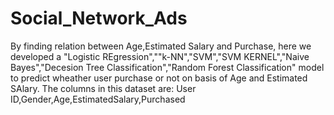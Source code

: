 # Social_Network_Ads
By finding relation between Age,Estimated Salary and Purchase, here we developed a "Logistic REgression",""k-NN","SVM","SVM KERNEL","Naive Bayes","Decesion Tree Classification","Random Forest Classification" model to predict wheather user purchase or not on basis of  Age and Estimated SAlary. The columns in this dataset are: User ID,Gender,Age,EstimatedSalary,Purchased
